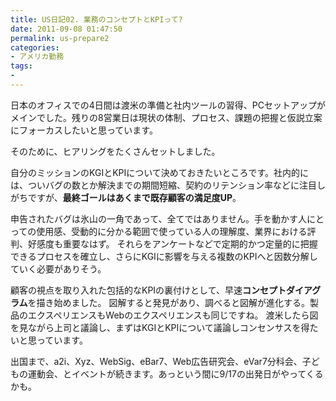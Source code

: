 ```yaml
---
title: US日記02. 業務のコンセプトとKPIって?
date: 2011-09-08 01:47:50
permalink: us-prepare2
categories:
- アメリカ勤務
tags:
- 
---
```

日本のオフィスでの4日間は渡米の準備と社内ツールの習得、PCセットアップがメインでした。残りの8営業日は現状の体制、プロセス、課題の把握と仮説立案にフォーカスしたいと思っています。

そのために、ヒアリングをたくさんセットしました。

自分のミッションのKGIとKPIについて決めておきたいところです。社内的には、ついバグの数とか解決までの期間短縮、契約のリテンション率などに注目しがちですが、**最終ゴールはあくまで既存顧客の満足度UP**。

申告されたバグは氷山の一角であって、全てではありません。手を動かす人にとっての使用感、受動的に分かる範囲で使っている人の理解度、業界における評判、好感度も重要なはず。
それらをアンケートなどで定期的かつ定量的に把握できるプロセスを確立し、さらにKGIに影響を与える複数のKPIへと因数分解していく必要がありそう。

顧客の視点を取り入れた包括的なKPIの裏付けとして、早速**コンセプトダイアグラム**を描き始めました。
図解すると発見があり、調べると図解が進化する。製品のエクスペリエンスもWebのエクスペリエンスも同じですね。
渡米したら図を見ながら上司と議論し、まずはKGIとKPIについて議論しコンセンサスを得たいと思っています。

出国まで、a2i、Xyz、WebSig、eBar7、Web広告研究会、eVar7分科会、子どもの運動会、とイベントが続きます。あっという間に9/17の出発日がやってくるかも。